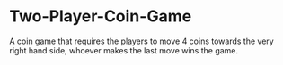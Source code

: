 # Two-Player-Coin-Game
A coin game that requires the players to move 4 coins towards the very right hand side, whoever makes the last move wins the game.
